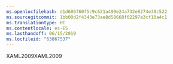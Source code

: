 ```yaml
---
ms.openlocfilehash: d1d606f60f5c9c621a499e24a732e8274e30c522
ms.sourcegitcommit: 1bb00d2f4343e73ae8d58668f02297a3cf10a4c1
ms.translationtype: HT
ms.contentlocale: es-ES
ms.lasthandoff: 06/15/2019
ms.locfileid: "63867537"
---
```

<span data-ttu-id="bc8eb-101">XAML2009</span><span class="sxs-lookup"><span data-stu-id="bc8eb-101">XAML2009</span></span>